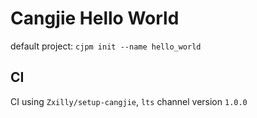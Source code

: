 # Cangjie Hello World

default project: `cjpm init --name hello_world`

## CI

CI using `Zxilly/setup-cangjie`, `lts` channel version `1.0.0`
